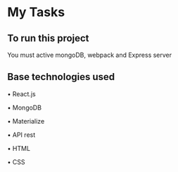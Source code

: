 # My Tasks

## To run this project

You must active mongoDB, webpack and Express server

## Base technologies used

• React.js

• MongoDB

• Materialize

• API rest

• HTML

• CSS